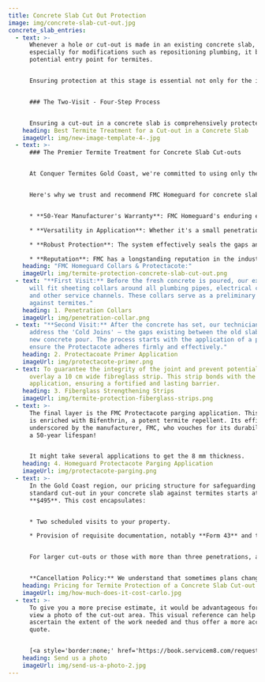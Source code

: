 ```yaml
---
title: Concrete Slab Cut Out Protection
image: img/concrete-slab-cut-out.jpg
concrete_slab_entries:
  - text: >-
      Whenever a hole or cut-out is made in an existing concrete slab,
      especially for modifications such as repositioning plumbing, it becomes a
      potential entry point for termites. 


      Ensuring protection at this stage is essential not only for the integrity of your property but also to comply with regulations and achieve proper termite certification.


      ### The Two-Visit - Four-Step Process


      Ensuring a cut-out in a concrete slab is comprehensively protected from termites involves a multi-step approach. 
    heading: Best Termite Treatment for a Cut-out in a Concrete Slab
    imageUrl: img/new-image-template-4-.jpg
  - text: >-
      ### The Premier Termite Treatment for Concrete Slab Cut-outs


      At Conquer Termites Gold Coast, we're committed to using only the best products and methods to keep your home safe from termites. After extensive evaluation and hands-on experience, we've determined that the FMC Homeguard Collars & Protectacote system stands out as the premier termite treatment for cut-outs in concrete slabs.


      Here's why we trust and recommend FMC Homeguard for concrete slab cut-outs:


      * **50-Year Manufacturer's Warranty**: FMC Homeguard's enduring efficacy is backed by a manufacturer's warranty that lasts half a century. This speaks volumes about the product's durability and the confidence the manufacturer has in its performance.

      * **Versatility in Application**: Whether it's a small penetration or a more extensive cut-out, FMC Homeguard can be applied seamlessly, ensuring every nook and cranny is protected against termite invasions.

      * **Robust Protection**: The system effectively seals the gaps and joins, making it virtually impossible for termites to penetrate through.

      * **Reputation**: FMC has a longstanding reputation in the industry for producing reliable and effective termite protection products. Their dedication to research and development means that when you choose FMC Homeguard, you're choosing a product at the forefront of termite prevention technology.
    heading: "FMC Homeguard Collars & Protectacote:"
    imageUrl: img/termite-protection-concrete-slab-cut-out.png
  - text: "**First Visit:** Before the fresh concrete is poured, our expert team
      will fit sheeting collars around all plumbing pipes, electrical conduits,
      and other service channels. These collars serve as a preliminary shield
      against termites."
    heading: 1. Penetration Collars
    imageUrl: img/penetration-collar.png
  - text: "**Second Visit:** After the concrete has set, our technicians return to
      address the 'Cold Joins' – the gaps existing between the old slab and the
      new concrete pour. The process starts with the application of a primer to
      ensure the Protectacote adheres firmly and effectively."
    heading: 2. Protectacoate Primer Application
    imageUrl: img/protectacote-primer.png
  - text: To guarantee the integrity of the joint and prevent potential cracking, we
      overlay a 10 cm wide fibreglass strip. This strip bonds with the parging
      application, ensuring a fortified and lasting barrier.
    heading: 3. Fiberglass Strengthening Strips
    imageUrl: img/termite-protection-fiberglass-strips.png
  - text: >-
      The final layer is the FMC Protectacote parging application. This product
      is enriched with Bifenthrin, a potent termite repellent. Its efficacy is
      underscored by the manufacturer, FMC, who vouches for its durability with
      a 50-year lifespan!


      It might take several applications to get the 8 mm thickness.
    heading: 4. Homeguard Protectacote Parging Application
    imageUrl: img/protectacote-parging.png
  - text: >-
      In the Gold Coast region, our pricing structure for safeguarding a
      standard cut-out in your concrete slab against termites starts at
      **$495**. This cost encapsulates:


      * Two scheduled visits to your property.

      * Provision of requisite documentation, notably **Form 43** and the Certificate of Installation.


      For larger cut-outs or those with more than three penetrations, additional costs may be incurred due to the extra work and materials required. 


      **Cancellation Policy:** We understand that sometimes plans change. However, please note that if a cancellation is made within 24 hours of the scheduled appointment, a fee of $250 will be levied to cover our pre-arranged commitments and preparations.
    heading: Pricing for Termite Protection of a Concrete Slab Cut-out
    imageUrl: img/how-much-does-it-cost-carlo.jpg
  - text: >-
      To give you a more precise estimate, it would be advantageous for us to
      view a photo of the cut-out area. This visual reference can help us
      ascertain the extent of the work needed and thus offer a more accurate
      quote.


      [<a style='border:none;' href='https://book.servicem8.com/request_booking?uuid=79164e5f-75c2-4948-a804-2427fa83b3ab'>](<<a style='border:none;' href='https://book.servicem8.com/request_booking?uuid=79164e5f-75c2-4948-a804-2427fa83b3ab'><img src='https://www.servicem8.com/images/plugin_online_booking/Quote-Request-Button.png' width='250' height='69' alt='Online Enquiry powered by ServiceM8'/>>)
    heading: Send us a photo
    imageUrl: img/send-us-a-photo-2.jpg
---
```

